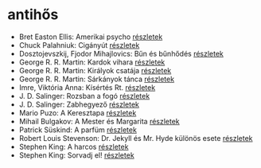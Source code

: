 # antihős

- Bret Easton Ellis: Amerikai psycho [részletek](_details/Bret%20Easton%20Ellis.md#id_1446)
- Chuck Palahniuk: Cigányút [részletek](_details/Chuck%20Palahniuk.md#id_662)
- Dosztojevszkij, Fjodor Mihajlovics: Bűn és bűnhődés [részletek](_details/Dosztojevszkij%2C%20Fjodor%20Mihajlovics.md#id_346)
- George R. R. Martin: Kardok vihara [részletek](_details/George%20R.%20R.%20Martin.md#id_424)
- George R. R. Martin: Királyok csatája [részletek](_details/George%20R.%20R.%20Martin.md#id_418)
- George R. R. Martin: Sárkányok tánca [részletek](_details/George%20R.%20R.%20Martin.md#id_898)
- Imre, Viktória Anna: Kísértés Rt. [részletek](_details/Imre%2C%20Vikt%C3%B3ria%20Anna.md#id_632)
- J. D. Salinger: Rozsban a fogó [részletek](_details/J.%20D.%20Salinger.md#id_1409)
- J. D. Salinger: Zabhegyező [részletek](_details/J.%20D.%20Salinger.md#id_561)
- Mario Puzo: A Keresztapa [részletek](_details/Mario%20Puzo.md#id_283)
- Mihail Bulgakov: A Mester és Margarita [részletek](_details/Mihail%20Bulgakov.md#id_275)
- Patrick Süskind: A parfüm [részletek](_details/Patrick%20S%C3%BCskind.md#id_408)
- Robert Louis Stevenson: Dr. Jekyll és Mr. Hyde különös esete [részletek](_details/Robert%20Louis%20Stevenson.md#id_615)
- Stephen King: A harcos [részletek](_details/Stephen%20King.md#id_539)
- Stephen King: Sorvadj el! [részletek](_details/Stephen%20King.md#id_469)